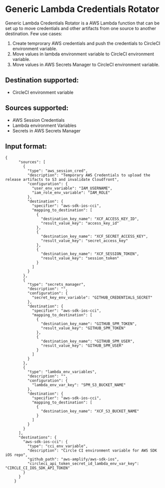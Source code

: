 # Generic Lambda Credentials Rotator

Generic Lambda Credentials Rotator is a AWS Lambda function that can be set up to move credentials and other artifacts from one source to another destination. Few use cases:

1. Create temprorary AWS credentials and push the credentials to CircleCI environment variable. 
2. Move values in lambda environment variable to CircleCI environment variable. 
3. Move values in AWS Secrets Manager to CircleCI environment variable.

## Destination supported:

- CircleCI environment variable

## Sources supported:

- AWS Session Credentials
- Lambda environment Variables
- Secrets in AWS Secrets Manager

## Input format:

```cli
{
      "sources": [
        {
          "type": "aws_session_cred",
          "description": "Temporary AWS Credentials to upload the release artifacts to S3 and invalidate Cloudfront",
          "configuration": {
            "user_env_variable": "IAM_USERNAME",
            "iam_role_env_variable": "IAM_ROLE"
          },
          "destination": {
            "specifier": "aws-sdk-ios-cci",
            "mapping_to_destination": [
              {
                "destination_key_name": "XCF_ACCESS_KEY_ID",
                "result_value_key": "access_key_id"
              },
              {
                "destination_key_name": "XCF_SECRET_ACCESS_KEY",
                "result_value_key": "secret_access_key"
              },
              {
                "destination_key_name": "XCF_SESSION_TOKEN",
                "result_value_key": "session_token"
              }
            ]
          }
        },
        {
          "type": "secrets_manager",
          "description": "",
          "configuration": {
            "secret_key_env_variable": "GITHUB_CREDENTIALS_SECRET"
          },
          "destination": {
            "specifier": "aws-sdk-ios-cci",
            "mapping_to_destination": [
              {
                "destination_key_name": "GITHUB_SPM_TOKEN",
                "result_value_key": "GITHUB_SPM_TOKEN"
              },
              {
                "destination_key_name": "GITHUB_SPM_USER",
                "result_value_key": "GITHUB_SPM_USER"
              }
            ]
          }
        },
        {
          "type": "lambda_env_variables",
          "description": "",
          "configuration": {
            "lambda_env_var_key": "SPM_S3_BUCKET_NAME"
          },
          "destination": {
            "specifier": "aws-sdk-ios-cci",
            "mapping_to_destination": [
              {
                "destination_key_name": "XCF_S3_BUCKET_NAME"
              }
            ]
          }
        }
      ],
      "destinations": {
        "aws-sdk-ios-cci": {
          "type": "cci_env_variable",
          "description": "Circle CI environment variable for AWS SDK iOS repo",
          "github_path": "aws-amplify/aws-sdk-ios",
          "circleci_api_token_secret_id_lambda_env_var_key": "CIRCLE_CI_IOS_SDK_API_TOKEN"
        }
      }
    }

```